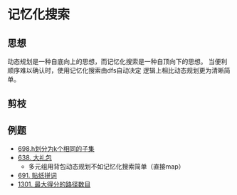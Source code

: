# 记忆化搜索
## 思想
动态规划是一种自底向上的思想，而记忆化搜索是一种自顶向下的思想。
当便利顺序难以确认时，使用记忆化搜索由dfs自动决定
逻辑上相比动态规划更为清晰简单。

## 剪枝

## 例题
- [698.h划分为k个相同的子集](https://leetcode.cn/problems/partition-to-k-equal-sum-subsets/)
- [638. 大礼包 ](https://leetcode.cn/problems/shopping-offers/solution/)
  - 多元组用背包动态规划不如记忆化搜索简单（直接map）
- [691. 贴纸拼词 ](https://leetcode.cn/problems/stickers-to-spell-word/)
- [1301. 最大得分的路径数目](https://leetcode.cn/problems/number-of-paths-with-max-score/)